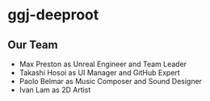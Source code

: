 # ggj-deeproot



## Our Team

* Max Preston as Unreal Engineer and Team Leader
* Takashi Hosoi as UI Manager and GitHub Expert
* Paolo Belmar as Music Composer and Sound Designer
* Ivan Lam as 2D Artist
